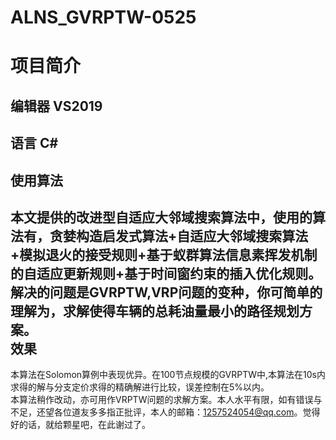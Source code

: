 # ALNS_GVRPTW-0525
项目简介
=====
编辑器 VS2019
------------
语言 C#
------------
使用算法
--------
本文提供的改进型自适应大邻域搜索算法中，使用的算法有，贪婪构造启发式算法+自适应大邻域搜索算法+模拟退火的接受规则+基于蚁群算法信息素挥发机制的自适应更新规则+基于时间窗约束的插入优化规则。<br>
解决的问题是GVRPTW,VRP问题的变种，你可简单的理解为，求解使得车辆的总耗油量最小的路径规划方案。<br>
效果
----
本算法在Solomon算例中表现优异。在100节点规模的GVRPTW中,本算法在10s内求得的解与分支定价求得的精确解进行比较，误差控制在5%以内。<br>
本算法稍作改动，亦可用作VRPTW问题的求解方案。本人水平有限，如有错误与不足，还望各位道友多多指正批评，本人的邮箱：1257524054@qq.com。觉得好的话，就给颗星吧，在此谢过了。<br>
